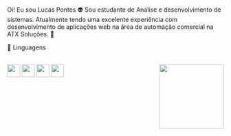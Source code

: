 Oi! Eu sou Lucas Pontes 👽
Sou estudante de Análise e desenvolvimento de sistemas.
Atualmente tendo uma excelente experiência com desenvolvimento de aplicações web na área de automação comercial na ATX Soluções. 🔮


🎲 Linguagens

<div style="display inline_block" ><br>
<img align="center" height="30" widht="40" src="https://img.shields.io/badge/Laravel-FF2D20?style=for-the-badge&logo=laravel&logoColor=white">
<img align="center" height="30" widht="40" src="https://img.shields.io/badge/MySQL-00000F?style=for-the-badge&logo=mysql&logoColor=white">
<img align="center" height="30" widht="40" src="https://img.shields.io/badge/React-20232A?style=for-the-badge&logo=react&logoColor=61DAFB">
<img align="center" height="30" widht="40" src="https://img.shields.io/badge/JavaScript-F7DF1E?style=for-the-badge&logo=javascript&logoColor=black">
<img align="right" height="150" widht="160" src="https://media.tenor.com/n1AYVbwRmSgAAAAi/alien-alien-dance.gif">

  
</div>
